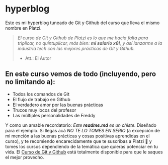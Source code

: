 # hyperblog

Este es mi hyperblog tuneado de Git y Github del curso que lleva el mismo nombre en Platzi.

> _El curso de Git y Github de Platzi es lo que me hacía falta para triplicar, no quintuplicar, más bien: **mi salario x8!**, y así lanzarme a la industria tech con las mejores prácticas de Git y Github._
>
> - Att.: El Autor

## En este curso vemos de todo (incluyendo, pero **no** limitando a):

- Todos los comandos de Git
- El flujo de trabajo en Github
- El verdadero amor por las buenas prácticas
- Trucos muy locos del profesor
- Las múltiples personalidades de Freddy

Y como un amable recordatorio: _Este **readme.md** es un chiste_. Diseñado para el ejemplo. Si llegas acá _NO TE LO TOMES EN SERIO_ (a excepción de mi mención a las buenas prácticas y cosas positivas aprendidas en el curso), y te recomiendo encarecidamente que te suscribas a Platzi 💚 y tomes los cursos dependiendo de la temática que quieras potenciar en tu vida. El [Curso de Git y Github](https://platzi.com/cursos/git-github) está totalmente disponible para que le saques el mejor provecho.
